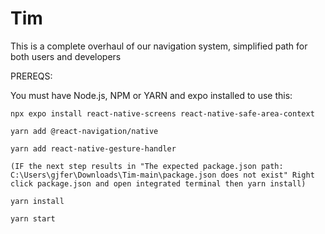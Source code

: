 # Tim
This is a complete overhaul of our navigation system, simplified path for both users and developers


PREREQS:

You must have Node.js, NPM or YARN and expo installed to use this:


`npx expo install react-native-screens react-native-safe-area-context`

`yarn add @react-navigation/native`

`yarn add react-native-gesture-handler`


`(IF the next step results in "The expected package.json path: C:\Users\gjfer\Downloads\Tim-main\package.json does not exist"
    Right click package.json and open integrated terminal then yarn install)`
    
`yarn install`

`yarn start`
